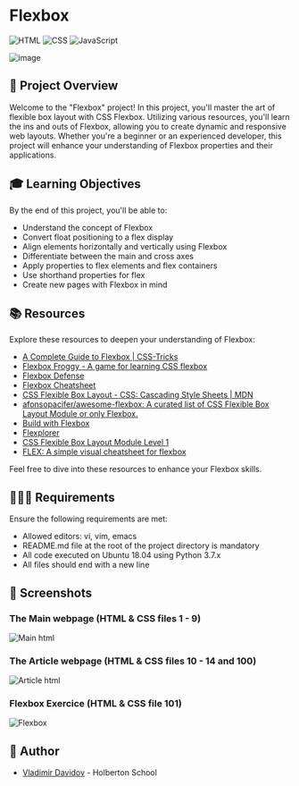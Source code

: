 # Flexbox

![HTML](https://img.shields.io/badge/HTML-5-blue?style=for-the-badge&logo=html5&logoColor=white)
![CSS](https://img.shields.io/badge/CSS-3-blue?style=for-the-badge&logo=css3&logoColor=white)
![JavaScript](https://img.shields.io/badge/JavaScript-ES6-yellow?style=for-the-badge&logo=javascript&logoColor=white)

![image](https://github.com/v-dav/holbertonschool-web_front_end/assets/115344057/89a8a4ca-edbc-46a7-a4e7-285db5cd8876)


## 🧐 Project Overview

Welcome to the "Flexbox" project! In this project, you'll master the art of flexible box layout with CSS Flexbox. Utilizing various resources, you'll learn the ins and outs of Flexbox, allowing you to create dynamic and responsive web layouts. Whether you're a beginner or an experienced developer, this project will enhance your understanding of Flexbox properties and their applications.

## 🎓 Learning Objectives

By the end of this project, you'll be able to:

- Understand the concept of Flexbox
- Convert float positioning to a flex display
- Align elements horizontally and vertically using Flexbox
- Differentiate between the main and cross axes
- Apply properties to flex elements and flex containers
- Use shorthand properties for flex
- Create new pages with Flexbox in mind

## 📚 Resources

Explore these resources to deepen your understanding of Flexbox:

- [A Complete Guide to Flexbox | CSS-Tricks](https://css-tricks.com/snippets/css/a-guide-to-flexbox/)
- [Flexbox Froggy - A game for learning CSS flexbox](https://flexboxfroggy.com/)
- [Flexbox Defense](http://www.flexboxdefense.com/)
- [Flexbox Cheatsheet](https://darekkay.com/dev/flexbox-cheatsheet.html)
- [CSS Flexible Box Layout - CSS: Cascading Style Sheets | MDN](https://developer.mozilla.org/en-US/docs/Web/CSS/CSS_Flexible_Box_Layout)
- [afonsopacifer/awesome-flexbox: A curated list of CSS Flexible Box Layout Module or only Flexbox.](https://github.com/afonsopacifer/awesome-flexbox)
- [Build with Flexbox](https://flexbox.buildwithreact.com/)
- [Flexplorer](http://www.flexplorer.net/)
- [CSS Flexible Box Layout Module Level 1](https://www.w3.org/TR/css-flexbox-1/)
- [FLEX: A simple visual cheatsheet for flexbox](http://flexbox.malven.co/)

Feel free to dive into these resources to enhance your Flexbox skills.

## 🧑🏻‍💻 Requirements

Ensure the following requirements are met:

- Allowed editors: vi, vim, emacs
- README.md file at the root of the project directory is mandatory
- All code executed on Ubuntu 18.04 using Python 3.7.x
- All files should end with a new line

## 📸 Screenshots
### The Main webpage (HTML & CSS files 1 - 9)
![Main html](https://github.com/v-dav/holbertonschool-web_front_end/assets/115344057/14192562-2411-4191-9c6f-8df6b68b8a02)

### The Article webpage (HTML & CSS files 10 - 14 and 100)
![Article html](https://github.com/v-dav/holbertonschool-web_front_end/assets/115344057/5173b68b-5139-4430-a645-ac0f98a4dd8a)

### Flexbox Exercice (HTML & CSS file 101)
![Flexbox](https://github.com/v-dav/holbertonschool-web_front_end/assets/115344057/68988411-ef8a-4379-a788-0595558a18ac)

##  🙇 Author

- [Vladimir Davidov](https://github.com/v-dav) - Holberton School
